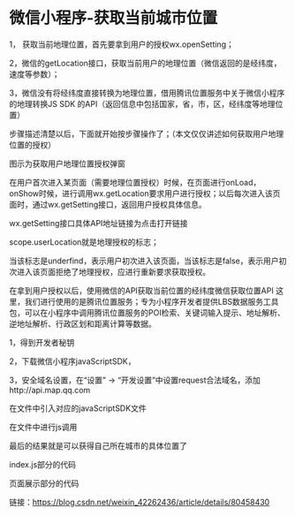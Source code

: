  # 微信小程序-获取当前城市位置 #

   1， 获取当前地理位置，首先要拿到用户的授权wx.openSetting；

   2，微信的getLocation接口，获取当前用户的地理位置（微信返回的是经纬度，速度等参数）；

   3，微信没有将经纬度直接转换为地理位置，借用腾讯位置服务中关于微信小程序的地理转换JS SDK 的API（返回信息中包括国家，省，市，区，经纬度等地理位置）

步骤描述清楚以后，下面就开始按步骤操作了；（本文仅仅讲述如何获取用户地理位置的授权）

图示为获取用户地理位置授权弹窗

在用户首次进入某页面（需要地理位置授权）时候，在页面进行onLoad，onShow时候，进行调用wx.getLocation要求用户进行授权；以后每次进入该页面时，通过wx.getSetting接口，返回用户授权具体信息。

wx.getSetting接口具体API地址链接为点击打开链接

scope.userLocation就是地理授权的标志；

当该标志是underfind，表示用户初次进入该页面，当该标志是false，表示用户初次进入该页面拒绝了地理授权，应进行重新要求获取授权。

在拿到用户授权以后，使用微信的API获取当前位置的经纬度微信获取位置API
这里，我们进行使用的是腾讯位置服务；专为小程序开发者提供LBS数据服务工具包，可以在小程序中调用腾讯位置服务的POI检索、关键词输入提示、地址解析、逆地址解析、行政区划和距离计算等数据。

   1，得到开发者秘钥

   2，下载微信小程序javaScriptSDK，

   3，安全域名设置，在“设置” -> “开发设置”中设置request合法域名，添加http://api.map.qq.com

在文件中引入对应的javaScriptSDK文件

在文件中进行js调用

最后的结果就是可以获得自己所在城市的具体位置了

index.js部分的代码

页面展示部分的代码

链接：https://blog.csdn.net/weixin_42262436/article/details/80458430

